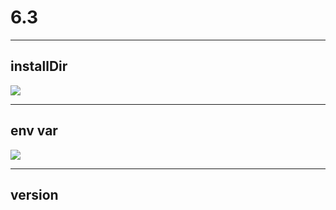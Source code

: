# 6.3

---

## installDir
<img src="https://i.imgur.com/RHUzDhe.png">

---

## env var
<img src="https://i.imgur.com/S4OzeVO.png">

---

## version
